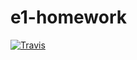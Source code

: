 # e1-homework
[![Travis][build-badge]][build]

[build-badge]: https://img.shields.io/travis/daniltarasov/e1-homework/master.png?style=flat-square

[build]: https://travis-ci.org/daniltarasov/e1-homework

